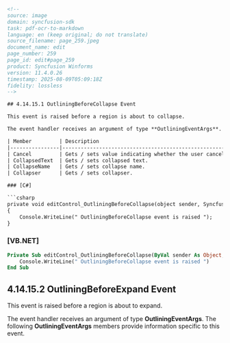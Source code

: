 ```html
<!-- 
source: image
domain: syncfusion-sdk
task: pdf-ocr-to-markdown
language: en (keep original; do not translate)
source_filename: page_259.jpeg
document_name: edit
page_number: 259
page_id: edit#page_259
product: Syncfusion Winforms
version: 11.4.0.26
timestamp: 2025-08-09T05:09:18Z
fidelity: lossless
-->

## 4.14.15.1 OutliningBeforeCollapse Event

This event is raised before a region is about to collapse.

The event handler receives an argument of type **OutliningEventArgs**. The following **OutliningEventArgs** members provide information specific to this event.

| Member         | Description                                                                 |
|----------------|-----------------------------------------------------------------------------|
| Cancel         | Gets / sets value indicating whether the user cancels the underlying event. |
| CollapsedText  | Gets / sets collapsed text.                                                |
| CollapseName   | Gets / sets collapse name.                                                 |
| Collapser      | Gets / sets collapser.                                                    |

### [C#]

```csharp
private void editControl_OutliningBeforeCollapse(object sender, Syncfusion.Windows.Forms.Edit.OutliningEventArgs e)
{
    Console.WriteLine(" OutliningBeforeCollapse event is raised ");
}
```

### [VB.NET]

```vb
Private Sub editControl_OutliningBeforeCollapse(ByVal sender As Object, ByVal e As Syncfusion.Windows.Forms.Edit.OutliningEventArgs)
    Console.WriteLine(" OutliningBeforeCollapse event is raised ")
End Sub
```

## 4.14.15.2 OutliningBeforeExpand Event

This event is raised before a region is about to expand.

The event handler receives an argument of type **OutliningEventArgs**. The following **OutliningEventArgs** members provide information specific to this event.

<!-- tags: [Syncfusion Winforms, OutliningEvent, OutliningEventArgs] keywords: [OutliningBeforeCollapse, OutliningBeforeExpand, event handler, region collapse, region expand] -->
```